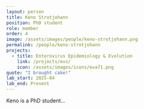 ```yaml
---
layout: person
title: Keno Strotjohann
position: PhD student
role: member
order: 4
image: /assets/images/people/keno-strotjohann.png
permalink: /people/keno-strotjohann
projects:
  - title: Enterovirus Epidemiology & Evolution
    link: /projects/evs/
    icon: /assets/images/icons/eva71.png
quote: "I brought cake!"
lab_start: 2025-04
lab_end: Present
---
```


Keno is a PhD student...
